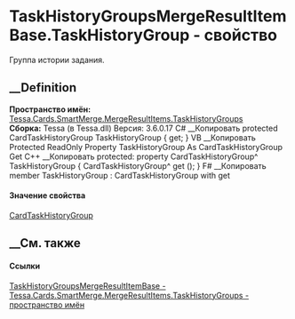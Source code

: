 # TaskHistoryGroupsMergeResultItemBase.TaskHistoryGroup - свойство
Группа истории задания.
## __Definition
 **Пространство имён:**
[Tessa.Cards.SmartMerge.MergeResultItems.TaskHistoryGroups](N_Tessa_Cards_SmartMerge_MergeResultItems_TaskHistoryGroups.htm)  
 **Сборка:** Tessa (в Tessa.dll) Версия: 3.6.0.17
C# __Копировать
     protected CardTaskHistoryGroup TaskHistoryGroup { get; }
VB __Копировать
     Protected ReadOnly Property TaskHistoryGroup As CardTaskHistoryGroup
    	Get
C++ __Копировать
     protected:
    property CardTaskHistoryGroup^ TaskHistoryGroup {
    	CardTaskHistoryGroup^ get ();
    }
F# __Копировать
     member TaskHistoryGroup : CardTaskHistoryGroup with get
#### Значение свойства
[CardTaskHistoryGroup](T_Tessa_Cards_CardTaskHistoryGroup.htm)
##  __См. также
#### Ссылки
[TaskHistoryGroupsMergeResultItemBase -
](T_Tessa_Cards_SmartMerge_MergeResultItems_TaskHistoryGroups_TaskHistoryGroupsMergeResultItemBase.htm)
[Tessa.Cards.SmartMerge.MergeResultItems.TaskHistoryGroups - пространство
имён](N_Tessa_Cards_SmartMerge_MergeResultItems_TaskHistoryGroups.htm)
